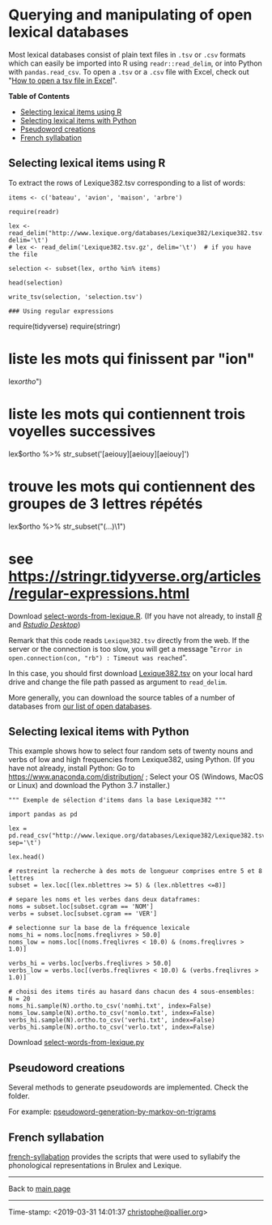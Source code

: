 # Querying and manipulating of open lexical databases

Most lexical databases consist of plain text files in `.tsv`  or `.csv` formats which can easily be imported into R using `readr::read_delim`, or into Python with `pandas.read_csv`. To open a `.tsv` or a `.csv` file with Excel, check out "[How to open a tsv file in Excel](https://rievent.zendesk.com/hc/en-us/articles/360000029172-FAQ-How-do-I-open-a-tsv-file-in-Excel-)".

<!-- markdown-toc start - Don't edit this section. Run M-x markdown-toc-refresh-toc -->
**Table of Contents**

  - [Selecting lexical items using R](#selecting-lexical-items-using-r)
  - [Selecting lexical items with Python](#selecting-lexical-items-with-python)
  - [Pseudoword creations](#pseudoword-creations)
  - [French syllabation](#french-syllabation)

<!-- markdown-toc end -->


## Selecting lexical items using R ##

To extract the rows of Lexique382.tsv corresponding to a list of words:


    items <- c('bateau', 'avion', 'maison', 'arbre')

    require(readr)

    lex <- read_delim("http://www.lexique.org/databases/Lexique382/Lexique382.tsv.gz", delim='\t')
    # lex <- read_delim('Lexique382.tsv.gz', delim='\t')  # if you have the file

    selection <- subset(lex, ortho %in% items)

    head(selection)

    write_tsv(selection, 'selection.tsv')

    ### Using regular expressions
   require(tidyverse)
   require(stringr)

   # liste les mots qui finissent par "ion"
   lex$ortho %>% str_subset("ion$")

   # liste les mots qui contiennent trois voyelles successives
   lex$ortho %>% str_subset('[aeiouy][aeiouy][aeiouy]')

   # trouve les mots qui contiennent des groupes de 3 lettres répétés
   lex$ortho %>% str_subset("(...)\\1")

   # see https://stringr.tidyverse.org/articles/regular-expressions.html



Download [select-words-from-lexique.R](select-words-from-lexique.R). (If you have not already, to install [_R_](https://cran.r-project.org/) and [_Rstudio Desktop_](https://www.rstudio.com))

Remark that this code reads `Lexique382.tsv` directly from the web. 
If the server or the connection is too slow, you will get a message
"`Error in open.connection(con, "rb") : Timeout was reached`".

In this case, you should first download [Lexique382.tsv](http://wwww.lexique.org/shiny/databases/Lexique382/Lexique382.tsv) on your local hard drive and change the file path passed as argument to `read_delim`. 

More generally, you can download the source tables of a number of databases from [our list of open databases](../databases/README.md).

## Selecting lexical items with Python ##

This example shows how to select four random sets of twenty nouns and verbs of low and high frequencies from Lexique382, using Python. (If you have not already, install Python: Go to <https://www.anaconda.com/distribution/> ; Select your OS (Windows, MacOS or Linux) and download the Python 3.7 installer.)


    """ Exemple de sélection d'items dans la base Lexique382 """

    import pandas as pd

    lex = pd.read_csv("http://www.lexique.org/databases/Lexique382/Lexique382.tsv", sep='\t')

    lex.head()

    # restreint la recherche à des mots de longueur comprises entre 5 et 8 lettres
    subset = lex.loc[(lex.nblettres >= 5) & (lex.nblettres <=8)]

    # separe les noms et les verbes dans deux dataframes:
    noms = subset.loc[subset.cgram == 'NOM']
    verbs = subset.loc[subset.cgram == 'VER']

    # selectionne sur la base de la fréquence lexicale
    noms_hi = noms.loc[noms.freqlivres > 50.0]
    noms_low = noms.loc[(noms.freqlivres < 10.0) & (noms.freqlivres > 1.0)]

    verbs_hi = verbs.loc[verbs.freqlivres > 50.0]
    verbs_low = verbs.loc[(verbs.freqlivres < 10.0) & (verbs.freqlivres > 1.0)]

    # choisi des items tirés au hasard dans chacun des 4 sous-ensembles:
    N = 20
    noms_hi.sample(N).ortho.to_csv('nomhi.txt', index=False)
    noms_low.sample(N).ortho.to_csv('nomlo.txt', index=False)
    verbs_hi.sample(N).ortho.to_csv('verhi.txt', index=False)
    verbs_hi.sample(N).ortho.to_csv('verlo.txt', index=False)

Download [select-words-from-lexique.py](select-words-from-lexique.py) 



## Pseudoword creations 

Several methods to generate pseudowords are implemented. Check the folder.

For example: [pseudoword-generation-by-markov-on-trigrams](pseudoword-generation-by-markov-on-trigrams/pseudoword-generation-by-markov-on-trigrams.R)

## French syllabation ##

[french-syllabation](french-syllabation/README.md) provides the scripts that were used to syllabify the phonological representations in Brulex and Lexique.


----

Back to [main page](../README.md)

----

Time-stamp: <2019-03-31 14:01:37 christophe@pallier.org>

